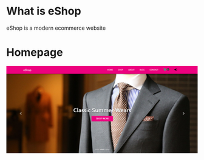 # What is eShop
eShop is a modern ecommerce website
# Homepage
![GitHub Logo](media/images/home.png)